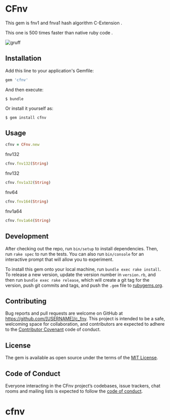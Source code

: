 # CFnv

This gem is fnv1 and fnva1 hash algorithm C-Extension .

This one is 500 times faster than native ruby code .

![gruff](https://user-images.githubusercontent.com/40693088/53032236-cfb34980-34b1-11e9-8a8c-fdcd92d86907.png "実行速度")


## Installation

Add this line to your application's Gemfile:

```ruby
gem 'cfnv'
```

And then execute:

    $ bundle

Or install it yourself as:

    $ gem install cfnv

## Usage

```ruby
cfnv = CFnv.new
```

fnv132

```ruby
cfnv.fnv132(String)
```

fnv132

```ruby
cfnv.fnv1a32(String)
```

fnv64

```ruby
cfnv.fnv164(String)
```

fnv1a64

```ruby
cfnv.fnv1a64(String)
```

## Development

After checking out the repo, run `bin/setup` to install dependencies. Then, run `rake spec` to run the tests. You can also run `bin/console` for an interactive prompt that will allow you to experiment.

To install this gem onto your local machine, run `bundle exec rake install`. To release a new version, update the version number in `version.rb`, and then run `bundle exec rake release`, which will create a git tag for the version, push git commits and tags, and push the `.gem` file to [rubygems.org](https://rubygems.org).

## Contributing

Bug reports and pull requests are welcome on GitHub at https://github.com/[USERNAME]/c_fnv. This project is intended to be a safe, welcoming space for collaboration, and contributors are expected to adhere to the [Contributor Covenant](http://contributor-covenant.org) code of conduct.

## License

The gem is available as open source under the terms of the [MIT License](https://opensource.org/licenses/MIT).

## Code of Conduct

Everyone interacting in the CFnv project’s codebases, issue trackers, chat rooms and mailing lists is expected to follow the [code of conduct](https://github.com/[USERNAME]/c_fnv/blob/master/CODE_OF_CONDUCT.md).

# cfnv
